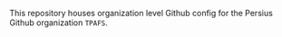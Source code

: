 This repository houses organization level Github config for the Persius Github organization `TPAFS`.
